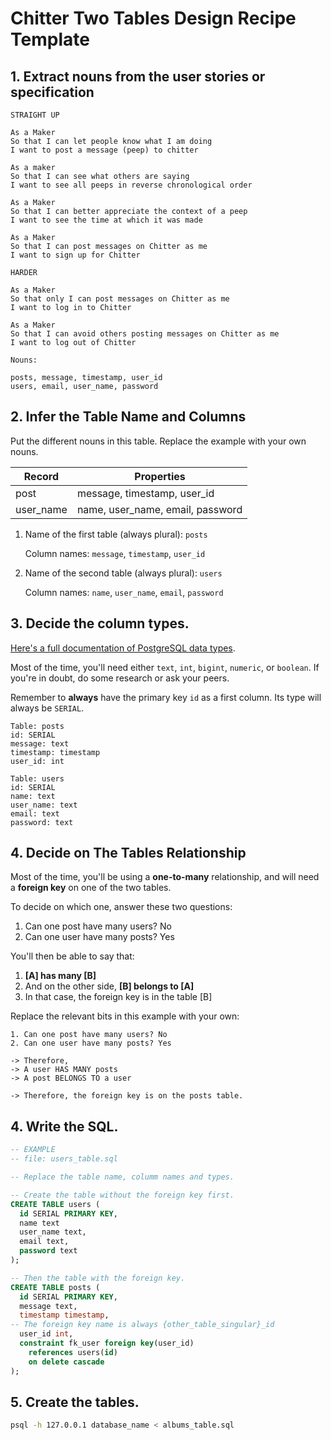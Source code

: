 # Chitter Two Tables Design Recipe Template

## 1. Extract nouns from the user stories or specification

```
STRAIGHT UP

As a Maker
So that I can let people know what I am doing  
I want to post a message (peep) to chitter

As a maker
So that I can see what others are saying  
I want to see all peeps in reverse chronological order

As a Maker
So that I can better appreciate the context of a peep
I want to see the time at which it was made

As a Maker
So that I can post messages on Chitter as me
I want to sign up for Chitter

HARDER

As a Maker
So that only I can post messages on Chitter as me
I want to log in to Chitter

As a Maker
So that I can avoid others posting messages on Chitter as me
I want to log out of Chitter
```

```
Nouns:

posts, message, timestamp, user_id
users, email, user_name, password
```

## 2. Infer the Table Name and Columns

Put the different nouns in this table. Replace the example with your own nouns.

| Record                | Properties          |
| --------------------- | ------------------  |
| post                  | message, timestamp, user_id
| user_name             | name, user_name, email, password

1. Name of the first table (always plural): `posts` 

    Column names: `message`, `timestamp`, `user_id`

2. Name of the second table (always plural): `users` 

    Column names: `name`, `user_name`, `email`, `password`

## 3. Decide the column types.

[Here's a full documentation of PostgreSQL data types](https://www.postgresql.org/docs/current/datatype.html).

Most of the time, you'll need either `text`, `int`, `bigint`, `numeric`, or `boolean`. If you're in doubt, do some research or ask your peers.

Remember to **always** have the primary key `id` as a first column. Its type will always be `SERIAL`.

```
Table: posts
id: SERIAL
message: text
timestamp: timestamp
user_id: int

Table: users
id: SERIAL
name: text
user_name: text
email: text
password: text 
```

## 4. Decide on The Tables Relationship

Most of the time, you'll be using a **one-to-many** relationship, and will need a **foreign key** on one of the two tables.

To decide on which one, answer these two questions:

1. Can one post have many users? No
2. Can one user have many posts? Yes

You'll then be able to say that:

1. **[A] has many [B]**
2. And on the other side, **[B] belongs to [A]**
3. In that case, the foreign key is in the table [B]

Replace the relevant bits in this example with your own:

```
1. Can one post have many users? No
2. Can one user have many posts? Yes

-> Therefore,
-> A user HAS MANY posts
-> A post BELONGS TO a user

-> Therefore, the foreign key is on the posts table.
```

## 4. Write the SQL.

```sql
-- EXAMPLE
-- file: users_table.sql

-- Replace the table name, columm names and types.

-- Create the table without the foreign key first.
CREATE TABLE users (
  id SERIAL PRIMARY KEY,
  name text
  user_name text,
  email text,
  password text 
);

-- Then the table with the foreign key.
CREATE TABLE posts (
  id SERIAL PRIMARY KEY,
  message text,
  timestamp timestamp,
-- The foreign key name is always {other_table_singular}_id
  user_id int,
  constraint fk_user foreign key(user_id)
    references users(id)
    on delete cascade
);

```

## 5. Create the tables.

```bash
psql -h 127.0.0.1 database_name < albums_table.sql
```